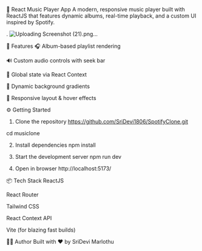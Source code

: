 🎵 React Music Player App
A modern, responsive music player built with ReactJS that features dynamic albums, real-time playback, and a custom UI inspired by Spotify. 

.
![Uploading Screenshot (21).png…]()

🚀 Features
🎧 Album-based playlist rendering

🔊 Custom audio controls with seek bar

🧠 Global state via React Context

🎨 Dynamic background gradients

💬 Responsive layout & hover effects



⚙️ Getting Started
1. Clone the repository 
https://github.com/SriDevi1806/SpotifyClone.git 

cd musiclone 

2. Install dependencies 
npm install 

3. Start the development server 
npm run dev 

4. Open in browser 
http://localhost:5173/ 


📦 Tech Stack
ReactJS

React Router

Tailwind CSS

React Context API

Vite (for blazing fast builds) 



🧑‍💻 Author
Built with ❤️ by SriDevi Marlothu
